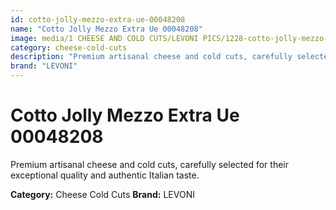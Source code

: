 ```yaml
---
id: cotto-jolly-mezzo-extra-ue-00048208
name: "Cotto Jolly Mezzo Extra Ue 00048208"
image: media/1 CHEESE AND COLD CUTS/LEVONI PICS/1228-cotto-jolly-mezzo-extra-ue-00048208.jpg
category: cheese-cold-cuts
description: "Premium artisanal cheese and cold cuts, carefully selected for their exceptional quality and authentic Italian taste."
brand: "LEVONI"
---
```


# Cotto Jolly Mezzo Extra Ue 00048208

Premium artisanal cheese and cold cuts, carefully selected for their exceptional quality and authentic Italian taste.

**Category:** Cheese Cold Cuts
**Brand:** LEVONI
